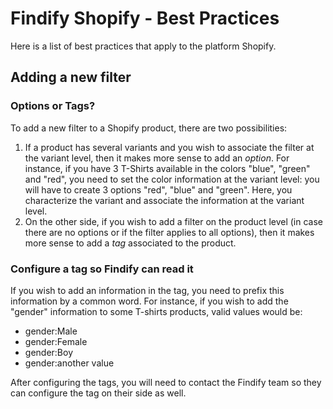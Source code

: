 # Findify Shopify - Best Practices

Here is a list of best practices that apply to the platform Shopify.

## Adding a new filter

### Options or Tags?
To add a new filter to a Shopify product, there are two possibilities:

1. If a product has several variants and you wish to associate the filter at the variant level, then it makes more sense to add an *option*.
For instance, if you have 3 T-Shirts available in the colors "blue", "green" and "red", you need to set the color information at the variant level: you will have to create 3 options "red", "blue" and "green". Here, you characterize the variant and associate the information at the variant level.
2. On the other side, if you wish to add a filter on the product level (in case there are no options or if the filter applies to all options), then it makes more sense to add a *tag* associated to the product.

### Configure a tag so Findify can read it
If you wish to add an information in the tag, you need to prefix this information by a common word. For instance, if you wish to add the "gender" information to some T-shirts products, valid values would be:
- gender:Male
- gender:Female
- gender:Boy
- gender:another value

After configuring the tags, you will need to contact the Findify team so they can configure the tag on their side as well.